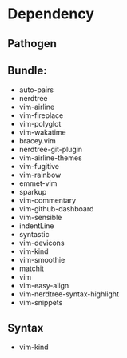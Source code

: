# Dependency

## Pathogen

## Bundle: 
- auto-pairs  
- nerdtree             
- vim-airline         
- vim-fireplace                  
- vim-polyglot  
- vim-wakatime
- bracey.vim  
- nerdtree-git-plugin  
- vim-airline-themes  
- vim-fugitive                   
- vim-rainbow
- emmet-vim   
- sparkup              
- vim-commentary      
- vim-github-dashboard           
- vim-sensible
- indentLine  
- syntastic            
- vim-devicons        
- vim-kind                       
- vim-smoothie
- matchit     
- vim                  
- vim-easy-align      
- vim-nerdtree-syntax-highlight  
- vim-snippets


## Syntax
- vim-kind
